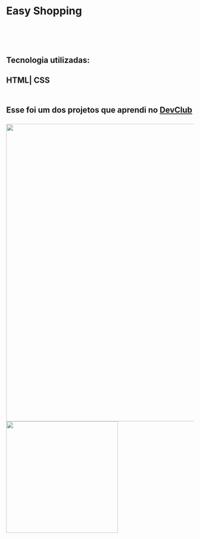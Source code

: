 <h1>Easy Shopping<h1>
<br>
  <h2>Tecnologia utilizadas:<h2>
    HTML| CSS
<br>
    <br>
<h2>Esse foi um dos projetos que aprendi no <a href="https://plataforma.devclub.com.br/area/vitrine">DevClub<a>
<br>
<br>
  <img src="https://github.com/brenogrativol/easy-shopping/blob/master/img/monitor.png?raw=true" width=800px>
  <img src="https://github.com/brenogrativol/easy-shopping/blob/master/img/mobile.png?raw=true" width=300px>
